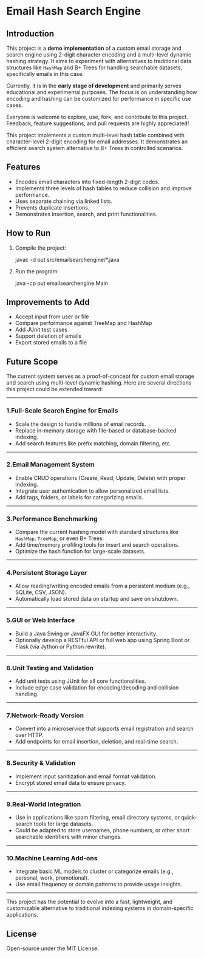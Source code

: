 # Email Hash Search Engine
## Introduction

This project is a **demo implementation** of a custom email storage and search engine using 2-digit character encoding and a multi-level dynamic hashing strategy. It aims to experiment with alternatives to traditional data structures like `HashMap` and B+ Trees for handling searchable datasets, specifically emails in this case.

Currently, it is in the **early stage of development** and primarily serves educational and experimental purposes. The focus is on understanding how encoding and hashing can be customized for performance in specific use cases.

Everyone is welcome to explore, use, fork, and contribute to this project. Feedback, feature suggestions, and pull requests are highly appreciated!

This project implements a custom multi-level hash table combined with character-level 2-digit encoding for email addresses. It demonstrates an efficient search system alternative to B+ Trees in controlled scenarios.

## Features

- Encodes email characters into fixed-length 2-digit codes.
- Implements three levels of hash tables to reduce collision and improve performance.
- Uses separate chaining via linked lists.
- Prevents duplicate insertions.
- Demonstrates insertion, search, and print functionalities.

## How to Run

1. Compile the project:

    javac -d out src/emailsearchengine/*.java

2. Run the program:

    java -cp out emailsearchengine.Main

## Improvements to Add

- Accept input from user or file
- Compare performance against TreeMap and HashMap
- Add JUnit test cases
- Support deletion of emails
- Export stored emails to a file

## Future Scope

The current system serves as a proof-of-concept for custom email storage and search using multi-level dynamic hashing. Here are several directions this project could be extended toward:

---

### 1.Full-Scale Search Engine for Emails

- Scale the design to handle millions of email records.
- Replace in-memory storage with file-based or database-backed indexing.
- Add search features like prefix matching, domain filtering, etc.

---

### 2.Email Management System

- Enable CRUD operations (Create, Read, Update, Delete) with proper indexing.
- Integrate user authentication to allow personalized email lists.
- Add tags, folders, or labels for categorizing emails.

---

### 3.Performance Benchmarking

- Compare the current hashing model with standard structures like `HashMap`, `TreeMap`, or even B+ Trees.
- Add time/memory profiling tools for insert and search operations.
- Optimize the hash function for large-scale datasets.

---

### 4.Persistent Storage Layer

- Allow reading/writing encoded emails from a persistent medium (e.g., SQLite, CSV, JSON).
- Automatically load stored data on startup and save on shutdown.

---

### 5.GUI or Web Interface

- Build a Java Swing or JavaFX GUI for better interactivity.
- Optionally develop a RESTful API or full web app using Spring Boot or Flask (via Jython or Python rewrite).

---

### 6.Unit Testing and Validation

- Add unit tests using JUnit for all core functionalities.
- Include edge case validation for encoding/decoding and collision handling.

---

### 7.Network-Ready Version

- Convert into a microservice that supports email registration and search over HTTP.
- Add endpoints for email insertion, deletion, and real-time search.

---

### 8.Security & Validation

- Implement input sanitization and email format validation.
- Encrypt stored email data to ensure privacy.

---

### 9.Real-World Integration

- Use in applications like spam filtering, email directory systems, or quick-search tools for large datasets.
- Could be adapted to store usernames, phone numbers, or other short searchable identifiers with minor changes.

---

### 10.Machine Learning Add-ons

- Integrate basic ML models to cluster or categorize emails (e.g., personal, work, promotional).
- Use email frequency or domain patterns to provide usage insights.

---

This project has the potential to evolve into a fast, lightweight, and customizable alternative to traditional indexing systems in domain-specific applications.


## License

Open-source under the MIT License.
